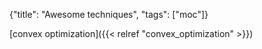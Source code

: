 {"title": "Awesome techniques", "tags": ["moc"]}

[convex optimization]({{< relref "convex_optimization" >}})

